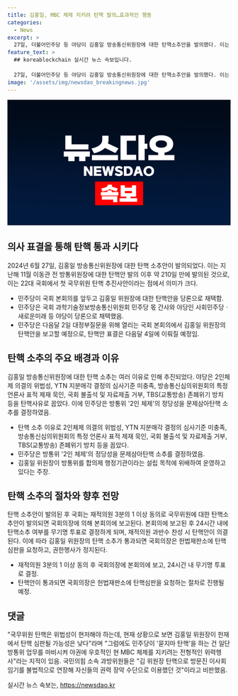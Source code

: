 ```yaml
---
title: 김홍일, MBC 체제 지키려 탄핵 발의…효과적인 행동
categories:
  - News
excerpt: >
  27일, 더불어민주당 등 야당이 김홍일 방송통신위원장에 대한 탄핵소추안을 발의했다. 이는 22대 국회에서의 첫 국무위원 탄핵 추진이며, 지난해 11월 이동관 전 방통위원장에 대한 탄핵안 이후 210일 만에 나온 조치이다. 김홍일 위원장은 방통위의 2인 체제 운영, YTN 지분매각 결정, 방통심위의 특정 언론사 표적 제재 등을 이유로 탄핵 사유로 꼽았으며, 야당은 이탄핵을 통해 방송국의 구조를 유지하려는 의도로 지적했다. 민주당은 다음달 2일 대정부질문을 위한 국회 본회의에서 탄핵안을 보고하고, 6월 임시국회 마지막날인 다음달 4일 전에 표결에 부칠 예정이다. 또한, 김 위원장 탄핵시 헌법재판소의 심판을 받을 예정이며, 국민의힘은 이를 방통위의 야권 우위 구조를 유지하기 위한 과잉 권력이라고 비판했다. 함께, 익명을 요청한 한 미디어 분야 교수는 김홍일 위원장의 헌재 탄핵 심판 가능성이 낮다고 지적하며, 묻지마 탄핵은 방송국 현 체제를 지키려는 위력행사로 비판했다.
feature_text: >
  ## koreablockchain 실시간 뉴스 속보입니다.

  27일, 더불어민주당 등 야당이 김홍일 방송통신위원장에 대한 탄핵소추안을 발의했다. 이는 22대 국회에서의 첫 국무위원 탄핵 추진이며, 지난해 11월 이동관 전 방통위원장에 대한 탄핵안 이후 210일 만에 나온 조치이다. 김홍일 위원장은 방통위의 2인 체제 운영, YTN 지분매각 결정, 방통심위의 특정 언론사 표적 제재 등을 이유로 탄핵 사유로 꼽았으며, 야당은 이탄핵을 통해 방송국의 구조를 유지하려는 의도로 지적했다. 민주당은 다음달 2일 대정부질문을 위한 국회 본회의에서 탄핵안을 보고하고, 6월 임시국회 마지막날인 다음달 4일 전에 표결에 부칠 예정이다. 또한, 김 위원장 탄핵시 헌법재판소의 심판을 받을 예정이며, 국민의힘은 이를 방통위의 야권 우위 구조를 유지하기 위한 과잉 권력이라고 비판했다. 함께, 익명을 요청한 한 미디어 분야 교수는 김홍일 위원장의 헌재 탄핵 심판 가능성이 낮다고 지적하며, 묻지마 탄핵은 방송국 현 체제를 지키려는 위력행사로 비판했다.
image: '/assets/img/newsdao_breakingnews.jpg'
---
```


<p><img src="/assets/img/newsdao_breakingnews.jpg" alt="koreablockchain 속보" /></p>

<h2 data-ke-size="size26">의사 표결을 통해 탄핵 통과 시키다</h2>

<p data-ke-size="size16">2024년 6월 27일, 김홍일 방송통신위원장에 대한 탄핵 소추안이 발의되었다. 이는 지난해 11월 이동관 전 방통위원장에 대한 탄핵안 발의 이후 약 210일 만에 발의된 것으로, 이는 22대 국회에서 첫 국무위원 탄핵 추진사안이라는 점에서 의미가 크다.</p>

<ul>
  <li>민주당이 국회 본회의를 앞두고 김홍일 위원장에 대한 탄핵안을 당론으로 채택함.</li>
  <li>민주당은 국회 과학기술정보방송통신위원회 민주당 몫 간사와 야당인 사회민주당ㆍ새로운미래 등 야당이 당론으로 채택했음.</li>
  <li>민주당은 다음달 2일 대정부질문을 위해 열리는 국회 본회의에서 김홍일 위원장의 탄핵안을 보고할 예정으로, 탄핵안 표결은 다음달 4일에 이뤄질 예정임.</li>
</ul>

<h2 data-ke-size="size26">탄핵 소추의 주요 배경과 이유</h2>

<p data-ke-size="size16">김홍일 방송통신위원장에 대한 탄핵 소추는 여러 이유로 인해 추진되었다. 야당은 2인체제 의결의 위법성, YTN 지분매각 결정의 심사기준 미충족, 방송통신심의위원회의 특정 언론사 표적 제재 묵인, 국회 불출석 및 자료제출 거부, TBS(교통방송) 존폐위기 방치 등을 탄핵사유로 꼽았다. 이에 민주당은 방통위 '2인 체제'의 정당성을 문제삼아탄핵 소추를 결정하였음.</p>

<ul>
  <li>탄핵 소추 이유로 2인체제 의결의 위법성, YTN 지분매각 결정의 심사기준 미충족, 방송통신심의위원회의 특정 언론사 표적 제재 묵인, 국회 불출석 및 자료제출 거부, TBS(교통방송) 존폐위기 방치 등을 꼽았다.</li>
  <li>민주당은 방통위 '2인 체제'의 정당성을 문제삼아탄핵 소추를 결정하였음.</li>
  <li>김홍일 위원장이 방통위를 합의제 행정기관이라는 설립 목적에 위배하여 운영하고 있다는 주장.</li>
</ul>

<h2 data-ke-size="size26">탄핵 소추의 절차와 향후 전망</h2>

<p data-ke-size="size16">탄핵 소추안이 발의된 후 국회는 재적의원 3분의 1 이상 동의로 국무위원에 대한 탄핵소추안이 발의되면 국회의장에 의해 본회의에 보고된다. 본회의에 보고된 후 24시간 내에 탄핵소추 여부를 무기명 투표로 결정하게 되며, 재적의원 과반수 찬성 시 탄핵안이 의결된다. 이에 따라 김홍일 위원장의 탄핵 소추가 통과되면 국회의장은 헌법재판소에 탄핵심판을 요청하고, 권한행사가 정지된다.</p>

<ul>
  <li>재적의원 3분의 1 이상 동의 후 국회의장에 본회의에 보고, 24시간 내 무기명 투표로 결정.</li>
  <li>탄핵안이 통과되면 국회의장은 헌법재판소에 탄핵심판을 요청하는 절차로 진행될 예정.</li>
</ul>

<h2 data-ke-size="size26">댓글</h2>

<p data-ke-size="size16">"국무위원 탄핵은 위법성이 현저해야 하는데, 현재 상황으로 보면 김홍일 위원장이 헌재에서 탄핵 심판될 가능성은 낮다"라며 "그럼에도 민주당이 '묻지마 탄핵'을 하는 건 일단 방통위 업무를 마비시켜 야권에 우호적인 현 MBC 체제를 지키려는 전형적인 위력행사"라는 지적이 있음. 국민의힘 소속 과방위원들은 "김 위원장 탄핵으로 방문진 이사회 임기를 불법적으로 연장해 자신들의 권력 장악 수단으로 이용했던 것"이라고 비판했음.</p>
실시간 뉴스 속보는, <a href="https://newsdao.kr" rel="dofollow">https://newsdao.kr</a>


